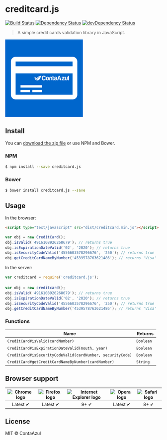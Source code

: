 # creditcard.js

[![Build Status](https://api.travis-ci.org/ContaAzul/creditcard.js.svg?branch=master)](https://travis-ci.org/ContaAzul/creditcard.js)
[![Dependency Status](https://david-dm.org/ContaAzul/creditcard.js.svg)](https://david-dm.org/Semantic-Org/ContaAzul/creditcard.js)
[![devDependency Status](https://david-dm.org/ContaAzul/creditcard.js/dev-status.svg)](https://david-dm.org/ContaAzul/creditcard.js#info=devDependencies)

> A simple credit cards validation library in JavaScript.

<img src="assets/images/credit-card-logo.png" alt="creditcard.js" />

## Install

You can [download the zip file](https://github.com/contaazul/creditcard.js/archive/master.zip) or use NPM and Bower.

### NPM

```sh
$ npm install --save creditcard.js
```

### Bower

```sh
$ bower install creditcard.js --save
```

## Usage

In the browser:

```html
<script type="text/javascript" src="dist/creditcard.min.js"></script>
```

```javascript
var obj = new CreditCard();
obj.isValid('4916108926268679'); // returns true
obj.isExpirationDateValid('02', '2020'); // returns true
obj.isSecurityCodeValid('4556603578296676', '250'); // returns true
obj.getCreditCardNameByNumber('4539578763621486'); // returns 'Visa'
```

In the server:

```javascript
var creditcard = require('creditcard.js');

var obj = new creditcard();
obj.isValid('4916108926268679'); // returns true
obj.isExpirationDateValid('02', '2020'); // returns true
obj.isSecurityCodeValid('4556603578296676', '250'); // returns true
obj.getCreditCardNameByNumber('4539578763621486'); // returns 'Visa'
```


### Functions


| Name | Returns |
|---|---|
|`CreditCard#isValid(cardNumber)`| `Boolean `|
|`CreditCard#isExpirationDateValid(mouth, year)`| `Boolean `|
|`CreditCard#isSecurityCodeValid(cardNumber, securityCode)`| `Boolean `|
|`CreditCard#getCreditCardNameByNumber(cardNumber)`| `String `|

## Browser support

| <img src="http://i.imgur.com/dJC1GUv.png" width="48px" height="48px" alt="Chrome logo"> | <img src="http://i.imgur.com/o1m5RcQ.png" width="48px" height="48px" alt="Firefox logo"> | <img src="http://i.imgur.com/8h3iz5H.png" width="48px" height="48px" alt="Internet Explorer logo"> | <img src="http://i.imgur.com/iQV4nmJ.png" width="48px" height="48px" alt="Opera logo"> | <img src="http://i.imgur.com/j3tgNKJ.png" width="48px" height="48px" alt="Safari logo"> |
|:---:|:---:|:---:|:---:|:---:|
| Latest ✔ | Latest ✔ | 9+ ✔ | Latest ✔ | 8+ ✔ |

## License

MIT © ContaAzul
